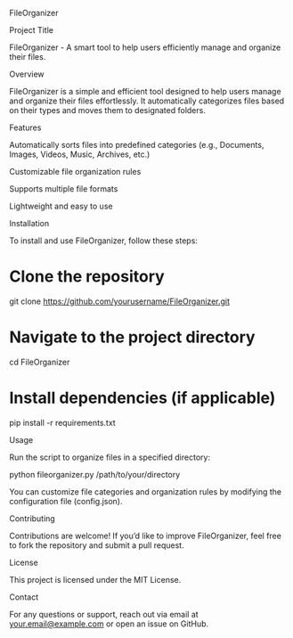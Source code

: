 FileOrganizer

Project Title

FileOrganizer - A smart tool to help users efficiently manage and organize their files.

Overview

FileOrganizer is a simple and efficient tool designed to help users manage and organize their files effortlessly. It automatically categorizes files based on their types and moves them to designated folders.

Features

Automatically sorts files into predefined categories (e.g., Documents, Images, Videos, Music, Archives, etc.)

Customizable file organization rules

Supports multiple file formats

Lightweight and easy to use

Installation

To install and use FileOrganizer, follow these steps:

# Clone the repository
git clone https://github.com/yourusername/FileOrganizer.git

# Navigate to the project directory
cd FileOrganizer

# Install dependencies (if applicable)
pip install -r requirements.txt

Usage

Run the script to organize files in a specified directory:

python fileorganizer.py /path/to/your/directory

You can customize file categories and organization rules by modifying the configuration file (config.json).

Contributing

Contributions are welcome! If you’d like to improve FileOrganizer, feel free to fork the repository and submit a pull request.

License

This project is licensed under the MIT License.

Contact

For any questions or support, reach out via email at your.email@example.com or open an issue on GitHub.


